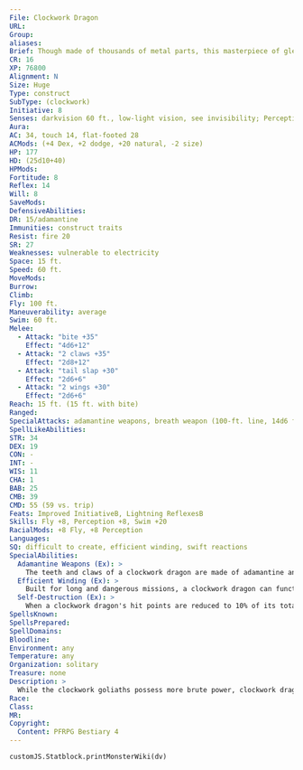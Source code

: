 ```yaml
---
File: Clockwork Dragon
URL: 
Group: 
aliases: 
Brief: Though made of thousands of metal parts, this masterpiece of gleaming metal glides through the air with impossible grace.
CR: 16
XP: 76800
Alignment: N
Size: Huge
Type: construct
SubType: (clockwork)
Initiative: 8
Senses: darkvision 60 ft., low-light vision, see invisibility; Perception +8
Aura: 
AC: 34, touch 14, flat-footed 28
ACMods: (+4 Dex, +2 dodge, +20 natural, -2 size)
HP: 177
HD: (25d10+40)
HPMods: 
Fortitude: 8
Reflex: 14
Will: 8
SaveMods: 
DefensiveAbilities: 
DR: 15/adamantine
Immunities: construct traits
Resist: fire 20
SR: 27
Weaknesses: vulnerable to electricity
Space: 15 ft.
Speed: 60 ft.
MoveMods: 
Burrow: 
Climb: 
Fly: 100 ft.
Maneuverability: average
Swim: 60 ft.
Melee: 
  - Attack: "bite +35"
    Effect: "4d6+12"
  - Attack: "2 claws +35"
    Effect: "2d8+12"
  - Attack: "tail slap +30"
    Effect: "2d6+6"
  - Attack: "2 wings +30"
    Effect: "2d6+6"
Reach: 15 ft. (15 ft. with bite)
Ranged: 
SpecialAttacks: adamantine weapons, breath weapon (100-ft. line, 14d6 fire damage, Reflex DC 22 half, usable every 1d4 rounds), self-destruction
SpellLikeAbilities: 
STR: 34
DEX: 19
CON: -
INT: -
WIS: 11
CHA: 1
BAB: 25
CMB: 39
CMD: 55 (59 vs. trip)
Feats: Improved InitiativeB, Lightning ReflexesB
Skills: Fly +8, Perception +8, Swim +20
RacialMods: +8 Fly, +8 Perception
Languages: 
SQ: difficult to create, efficient winding, swift reactions
SpecialAbilities:
  Adamantine Weapons (Ex): >
    The teeth and claws of a clockwork dragon are made of adamantine and have the qualities of a weapon made from that material.
  Efficient Winding (Ex): >
    Built for long and dangerous missions, a clockwork dragon can function for 3 days per Hit Die each time it's wound.
  Self-Destruction (Ex): >
    When a clockwork dragon's hit points are reduced to 10% of its total (17 in the case of most clockwork dragons) or less but are still above 0, the creature self-destructs on its next turn, bursting into an explosion of metal scraps and steam that deals 10d6 points of slashing damage plus 10d6 points of fire damage to all creatures within a 20-foot-radius burst. A successful DC 22 Reflex save halves the damage. The save is Charisma-based.
SpellsKnown: 
SpellsPrepared: 
SpellDomains: 
Bloodline: 
Environment: any
Temperature: any
Organization: solitary
Treasure: none
Description: >
  While the clockwork goliaths possess more brute power, clockwork dragons' powerful breath weapons and mastery of flight make them more versatile and graceful killers. Designed for long flights and missions, the intricate winding mechanism of the clockwork dragon is more efficient than that of other clockwork constructs, partially because it reuses some of the energy generated by its intricate wings and the complex machinery of its breath weapon device. One of the most complicated and subtly crafted clockworks, its many moving parts are fortified by adamantine supports and fixtures, making this killing machine a brilliant mix of intricacy and unyielding terror. The basic chassis and internal workings of the clockwork dragons are highly adaptable, and many variants of the clockwork dragon exist. Clockwork dragons are typically 20 feet long from snout to the tip of its tail, and weigh nearly 75 tons.  VARIANT CLOCKWORK DRAGONS The following are a number of variant clockwork dragons. Some clockwork dragons exhibit more than one of these variations.  Acid Breath (CR +0): Equipped with an internal fountain of caustic liquid, this type of clockwork dragon replaces its fire breath with a 60-foot line of acid. Targeted creatures take 10d8 points of acid damage (Reflex DC 22 half ).  Destroyer (CR + 0): These clockwork dragons are used as highly mobile and powerful siege engines. While the destroyer clockwork dragon lacks a breath weapon, as a full-round action taken while on solid ground, it can move its gears to pull its wings apart and to rise up as a heavy bombard (Pathfinder RPG Ultimate Combat 161). The body of the clockwork is used as the platform for the bombard, and the internal workings of the clockwork can load the bombard without a crew, though it still takes five full-round actions on the part of the clockwork to load the bombard. The clockwork dragon can also take the actions necessary to aim the bombard. A clockwork dragon carries enough ammunition to fire the bombard 10 times.  Flaming Tar Breath (CR +1): Instead of breathing fire, some clockwork dragons spray a 30-foot cone of flaming tar. Creatures in the area of effect take 14d6 points of fire damage and are entangled in a thick layer of flaming tar. A successful DC 22 Reflex save halves the damage and negates the entangled effect. Creatures are entangled for 5 rounds as the tar burns. Entangled creatures take 3d6 points of fire damage each round on their turn. Spending a full-round action and succeeding at a DC 22 Reflex save removes the tar, freeing the trapped creature from the entanglement and further fire damage.  Infiltrator (CR + 1): These clockwork dragons are more subtle and nimble than those of other clockwork dragons. An infiltrator clockwork dragon can rearrange its movable parts into very serpentine and compact shapes, which gives it the compression ability. Furthermore, its parts are coated with a black, noise-dampening resin, granting it a +8 racial bonus on Stealth checks (typically Stealth +0). Finally, it's infused with magic allowing it, as a standard action, to become invisible as the greater invisibility spell (CL 15th) three times per day. The infiltrator clockwork dragon's invisibility is a supernatural ability.  Mithral (CR +0): This variant loses its adamantine weapons and its DR, which are replaced by greater flight capability thanks to its spell-infused mithral parts. Its land and swim speeds increase to 70 feet, and its fly speed increases to 200 feet with good maneuverability. In addition, once per day as a swift action, it can gain the benefits of the haste spell for 1d4 rounds.  Rust Breath (CR +0): Rust-breath clockwork dragons do not breathe fire. Instead, the creatures breathe out a fine mist of an alchemical solvent that instantly rusts exposed metals. This so-called "rust breath" issues forth in a 60-foot line. Creatures can attempt a DC 22 Reflex save to avoid the effect for attended items; however, they need to make a separate attempt for each exposed item. Each alchemical dragon can hold enough of the alchemical solvent to make up to three breath weapon attacks before the solvent must be refilled manually, which takes 10 minutes. These clockwork dragons are made of ironwood, adamantine, and other resistant materials immune to rusting of any form.  Sleep Gas Breath (CR +0): This clockwork dragon's breath weapon is replaced with tanks of sleep gas. When the clockwork breathes out this gas in a 30-foot cone, creatures within the cone must succeed a DC 22 Will save or fall asleep for 1d6+10 rounds. Clockwork dragons with this breath weapon tend to have either the infiltrator or mithral variants, and often they have both variants. These clockwork dragons excel at missions that require stealth and precision rather than brute force.  Construction  The clockwork dragon is a masterpiece of clockwork construction and is exceptionally difficult to create. The creator must begin with crafted clockwork pieces worth 25,000 gp.  CLOCKWORK DRAGON  CL 18th; Price 300,000 gp Construction Requirements Craft Construct, animate objects, geas/quest, and limited wish, creator must be at least CL 18th; Skill Craft (clockwork) DC 20; Cost 162,500 gp
Race: 
Class: 
MR: 
Copyright:
  Content: PFRPG Bestiary 4
---
```

```dataviewjs
customJS.Statblock.printMonsterWiki(dv)
```
